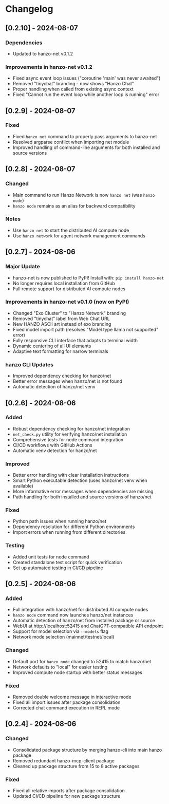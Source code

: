 # Changelog

## [0.2.10] - 2024-08-07

### Dependencies
- Updated to hanzo-net v0.1.2

### Improvements in hanzo-net v0.1.2
- Fixed async event loop issues ("coroutine 'main' was never awaited")
- Removed "tinychat" branding - now shows "Hanzo Chat"
- Proper handling when called from existing async context
- Fixed "Cannot run the event loop while another loop is running" error

## [0.2.9] - 2024-08-07

### Fixed
- Fixed `hanzo net` command to properly pass arguments to hanzo-net
- Resolved argparse conflict when importing net module
- Improved handling of command-line arguments for both installed and source versions

## [0.2.8] - 2024-08-07

### Changed
- Main command to run Hanzo Network is now `hanzo net` (was `hanzo node`)
- `hanzo node` remains as an alias for backward compatibility

### Notes
- Use `hanzo net` to start the distributed AI compute node
- Use `hanzo network` for agent network management commands

## [0.2.7] - 2024-08-06

### Major Update
- hanzo-net is now published to PyPI! Install with: `pip install hanzo-net`
- No longer requires local installation from GitHub
- Full remote support for distributed AI compute nodes

### Improvements in hanzo-net v0.1.0 (now on PyPI)
- Changed "Exo Cluster" to "Hanzo Network" branding
- Removed "tinychat" label from Web Chat URL
- New HANZO ASCII art instead of exo branding
- Fixed model import path (resolves "Model type llama not supported" error)
- Fully responsive CLI interface that adapts to terminal width
- Dynamic centering of all UI elements
- Adaptive text formatting for narrow terminals

### hanzo CLI Updates
- Improved dependency checking for hanzo/net
- Better error messages when hanzo/net is not found
- Automatic detection of hanzo/net venv

## [0.2.6] - 2024-08-06

### Added
- Robust dependency checking for hanzo/net integration
- `net_check.py` utility for verifying hanzo/net installation
- Comprehensive tests for node command integration
- CI/CD workflows with GitHub Actions
- Automatic venv detection for hanzo/net

### Improved
- Better error handling with clear installation instructions
- Smart Python executable detection (uses hanzo/net venv when available)
- More informative error messages when dependencies are missing
- Path handling for both installed and source versions of hanzo/net

### Fixed
- Python path issues when running hanzo/net
- Dependency resolution for different Python environments
- Import errors when running from different directories

### Testing
- Added unit tests for node command
- Created standalone test script for quick verification
- Set up automated testing in CI/CD pipeline

## [0.2.5] - 2024-08-06

### Added
- Full integration with hanzo/net for distributed AI compute nodes
- `hanzo node` command now launches hanzo/net instances
- Automatic detection of hanzo/net from installed package or source
- WebUI at http://localhost:52415 and ChatGPT-compatible API endpoint
- Support for model selection via `--models` flag
- Network mode selection (mainnet/testnet/local)

### Changed
- Default port for `hanzo node` changed to 52415 to match hanzo/net
- Network defaults to "local" for easier testing
- Improved compute node startup with better status messages

### Fixed
- Removed double welcome message in interactive mode
- Fixed all import issues after package consolidation
- Corrected chat command execution in REPL mode

## [0.2.4] - 2024-08-06

### Changed
- Consolidated package structure by merging hanzo-cli into main hanzo package
- Removed redundant hanzo-mcp-client package
- Cleaned up package structure from 15 to 8 active packages

### Fixed
- Fixed all relative imports after package consolidation
- Updated CI/CD pipeline for new package structure